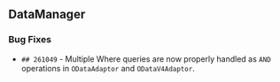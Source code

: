 ##  DataManager

###    Bug Fixes

- `## 261049` - Multiple Where queries are now properly handled as `AND` operations in `ODataAdaptor` and `ODataV4Adaptor`.
